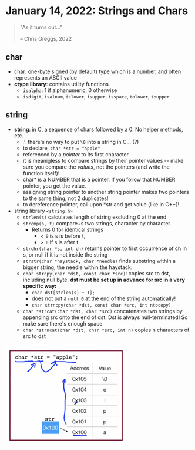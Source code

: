 # January 14, 2022: Strings and Chars

> "As it turns out..."
> 
> – Chris Greggs, 2022

## char

- char: one-byte signed (by default) type which is a number, and often represents an ASCII value
- **ctype library**: contains utility functions
  - `isalpha`: 1 if alphanumeric, 0 otherwise
  - `isdigit`, `isalnum`, `islower`, `isupper`, `isspace`, `tolower`, `toupper`

## string

- **string**: in C, a sequence of chars followed by a 0. No helper methods, etc.
  - ∴ there's no way to put `\0` into a string in C... (?)
  - to declare, `char *str = "apple"`
  - referenced by a _pointer_ to its first character
  - it is meanigless to compare strings by their pointer values -- make sure you compare the _values_, not the pointers (and write the function itself)!
  - char* is a NUMBER that is a pointer. If you follow that NUMBER pointer, you get the value.
  - assigning string pointer to another string pointer makes two pointers to the same thing, not 2 duplicates!
  - to dereference pointer, call upon *str and get value (like in C++)!
- string library `<string.h>`
  - `strlen(s)` calculates length of string excluding 0 at the end
  - `strcmp(s, t)` compare+s two strings, character by character.
    - Returns 0 for identical strings
      - `< 0` is s is before t,
      - `> 0` if s is after t
  - `strchr(char *s, int ch)` returns pointer to first occurrence of ch in s, or null if it is not inside the string
  - `strstr(char *haystack, char *needle)` finds substring within a bigger string; the needle within the haystack.
  - `char strcpy(char *dst, const char *src)`: copies src to dst, including null byte. **dst must be set up in advance for src in a very specific way:**
    - `char dst[strlen(s) + 1];`
    - does not put a `null 0` at the end of the string automatically!
    - `char strncpy(char *dst, const char *src, int ntocopy)`
  - `char *strcat(char *dst, char *src)` concatenates two strings by appending src onto the end of dst. Dst is always null-terminated! So make sure there's enough space
  - `char *strncat(char *dst, char *src, int n)` copies n characters of src to dst

<img title="" src="stringpointers.png" alt="str apple pointers" width="331">
